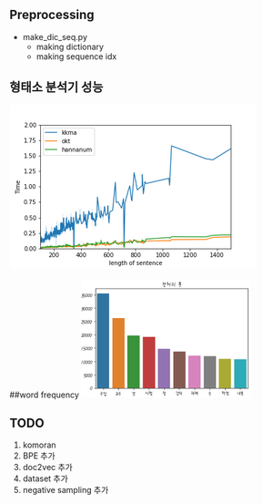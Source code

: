 
## Preprocessing  

- make_dic_seq.py  		
	- making dictionary  
	- making sequence idx

## 형태소 분석기 성능  
![Performance](./output/performance.png)

##word frequency
![word freq](./output/word_freq_pre.png)
## TODO

1. komoran  
2. BPE 추가
3. doc2vec 추가  
4. dataset 추가
5. negative sampling 추가